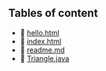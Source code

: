 ## Tables of content
- 🤣 [hello.html](./hello.html)
- 🤣 [index.html](./index.html)
- 🤣 [readme.md](./readme.md)
- 🤣 [Triangle.java](./Triangle.java)
